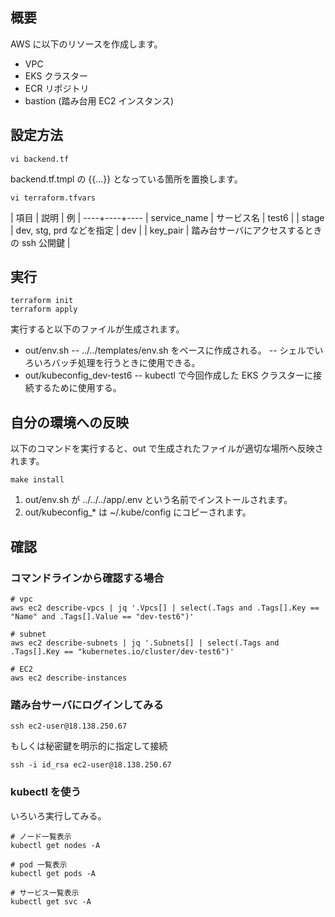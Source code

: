 ## 概要

AWS に以下のリソースを作成します。

- VPC
- EKS クラスター
- ECR リポジトリ
- bastion (踏み台用 EC2 インスタンス)

## 設定方法

```
vi backend.tf
```

backend.tf.tmpl の {{...}} となっている箇所を置換します。

```
vi terraform.tfvars
```

| 項目 | 説明 | 例 |
----+----+----
| service_name | サービス名 | test6 |
| stage | dev, stg, prd などを指定 | dev |
| key_pair | 踏み台サーバにアクセスするときの ssh 公開鍵 |

## 実行

```
terraform init
terraform apply
```

実行すると以下のファイルが生成されます。

- out/env.sh
-- ../../templates/env.sh をベースに作成される。
-- シェルでいろいろバッチ処理を行うときに使用できる。
- out/kubeconfig_dev-test6
-- kubectl で今回作成した EKS クラスターに接続するために使用する。

## 自分の環境への反映

以下のコマンドを実行すると、out で生成されたファイルが適切な場所へ反映されます。

```
make install
```

1. out/env.sh が ../../../app/.env という名前でインストールされます。
2. out/kubeconfig_* は ~/.kube/config にコピーされます。

## 確認

### コマンドラインから確認する場合

```
# vpc
aws ec2 describe-vpcs | jq '.Vpcs[] | select(.Tags and .Tags[].Key == "Name" and .Tags[].Value == "dev-test6")'

# subnet
aws ec2 describe-subnets | jq '.Subnets[] | select(.Tags and .Tags[].Key == "kubernetes.io/cluster/dev-test6")'

# EC2
aws ec2 describe-instances
```

### 踏み台サーバにログインしてみる

```
ssh ec2-user@18.138.250.67
```

もしくは秘密鍵を明示的に指定して接続

```
ssh -i id_rsa ec2-user@18.138.250.67
```

### kubectl を使う

いろいろ実行してみる。

```
# ノード一覧表示
kubectl get nodes -A

# pod 一覧表示
kubectl get pods -A

# サービス一覧表示
kubectl get svc -A
```
